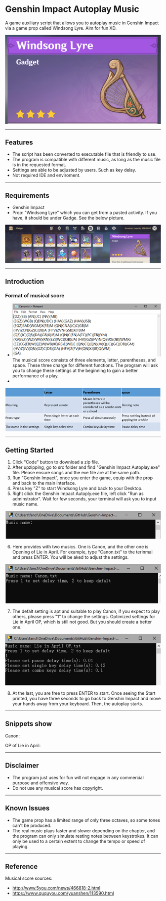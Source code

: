 # Genshin Impact Autoplay Music
A game auxiliary script that allows you to autoplay music in Genshin Impact via a game prop called Windsong Lyre. Aim for fun XD.

![Screenshot](https://github.com/FancleX/Genshin-Impact-Autoplay/blob/main/Images/WindsongLyre.png)

***
## Features
* The script has been converted to executable file that is friendly to use.
* The program is compatible with different music, as long as the music file is in the requested format.
* Settings are able to be adjusted by users. Such as key delay.
* Not required IDE and enviroment.
***
## Requirements
* Genshin Impact
* Prop: "Windsong Lyre" which you can get from a pasted activity. If you have, it should be under Gadge. See the below picture.

![Screenshot](https://github.com/FancleX/Genshin-Impact-Autoplay/blob/main/Images/Location.png)

***
## Introduction
### Format of musical score
* ![Screenshot](https://github.com/FancleX/Genshin-Impact-Autoplay/blob/main/Images/Score_c.png)
The musical score consists of three elements, letter, parentheses, and space. These three charge for different functions. The program will ask you to change these settings at the beginning to gain a better performance of a play.
* 
![Screenshot](https://github.com/FancleX/Genshin-Impact-Autoplay/blob/main/Images/Explaination.PNG)

***
## Getting Started
1. Click "Code" button to download a zip file.
2. After upzipping, go to src folder and find "Genshin Impact Autoplay.exe" file. Please ensure songs and the exe file are at the same path.
3. Run "Genshin Impact", once you enter the game, equip with the prop and back to the main interface.
4. Press key "Z" to start Windsong Lyre and back to your Desktop. 
5. Right click the Genshin Impact Autoply.exe file, left click "Run as adminstrator". Wait for few seconds, your terminal will ask you to input music name.

![Screenshot](https://github.com/FancleX/Genshin-Impact-Autoplay/blob/main/Images/Musicname.png)

6. Here provides with two musics. One is Canon, and the other one is Opening of Lie in April. For example, type "Canon.txt" to the terinmal and press ENTER. You will be aked to adjust the settings.

![Screenshot](https://github.com/FancleX/Genshin-Impact-Autoplay/blob/main/Images/Setting.png)

7. The defalt setting is apt and suitable to play Canon, if you expect to play others, please press "1" to change the settings. Optimized settings for Lie in April OP, which is still not good. But you should create a better one.

![Screenshot](https://github.com/FancleX/Genshin-Impact-Autoplay/blob/main/Images/Setting2.png)

8. At the last, you are free to press ENTER to start. Once seeing the Start printed, you have three seconds to go back to Genshin Impact and move your hands away from your keyboard. Then, the autoplay starts.

***
## Snippets show
Canon:

OP of Lie in April:

***
## Disclaimer
* The program just uses for fun will not engage in any commercial purpose and offensive way. 
* Do not use any musical score has copyright.
***
## Known Issues
* The game prop has a limited range of only three octaves, so some tones can't be produced.
* The real music plays faster and slower depending on the chapter, and the program can only simulate resting notes between keystrokes. It can only be used to a certain extent to change the tempo or speed of playing.
***
## Reference
Musical score sources:
* http://www.5you.com/news/466818-2.html
* https://www.ququyou.com/yuanshen/113590.html
